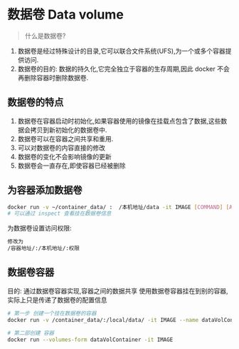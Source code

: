 # 数据卷 Data volume

> 什么是数据卷?
  1. 数据卷是经过特殊设计的目录,它可以联合文件系统(UFS),为一个或多个容器提供访问.
  2. 数据卷的目的: 数据的持久化,它完全独立于容器的生存周期,因此 docker 不会再删除容器时删除数据卷.

## 数据卷的特点

1. 数据卷在容器启动时初始化,如果容器使用的镜像在挂载点包含了数据,这些数据会拷贝到新初始化的数据卷中.
2. 数据卷可以在容器之间共享和重用.
3. 可以对数据卷的内容直接的修改
4. 数据卷的变化不会影响镜像的更新
5. 数据卷会一直存在,即使容器已经被删除


## 为容器添加数据卷

```bash
docker run -v ~/container_data/ :  /本机地址/data -it IMAGE [COMMAND] [AVG]
# 可以通过 inspect 查看挂在数据卷信息
```

为数据卷设置访问权限:  
```bash
修改为
/容器地址/:/本机地址/:权限
```

## 数据卷容器
目的: 通过数据卷容器实现,容器之间的数据共享
使用数据卷容器挂在到别的容器,实际上只是传递了数据卷的配置信息  


```bash
# 第一步 创建一个挂在数据卷的容器
docker run -v /container_data/:/local/data/ -it IMAGE --name dataVolContainer

# 第二部创建 容器
docker run --volumes-form dataVolContainer -it IMAGE


```
